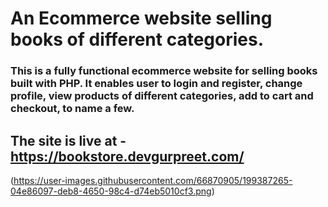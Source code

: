 # An Ecommerce website selling books of different categories.

### This is a fully functional ecommerce website for selling books built with PHP. It enables user to login and register, change profile, view products of different categories, add to cart and checkout, to name a few.

## The site is live at -  https://bookstore.devgurpreet.com/

(https://user-images.githubusercontent.com/66870905/199387265-04e86097-deb8-4650-98c4-d74eb5010cf3.png)


